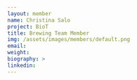```yaml
---
layout: member
name: Christina Salo
project: BioT
title: Brewing Team Member
img: /assets/images/members/default.png
email:
weight: 
biography: >
linkedin:
---
```

